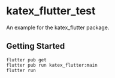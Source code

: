 # katex_flutter_test

An example for the katex_flutter package.

## Getting Started

```
flutter pub get
flutter pub run katex_flutter:main
flutter run
```